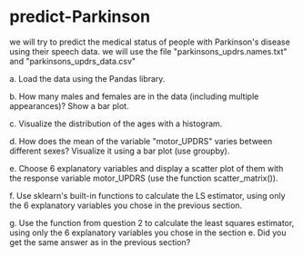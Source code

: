 # predict-Parkinson
we will try to predict the medical status of people with Parkinson's disease using their speech data.
we will use the file "parkinsons_updrs.names.txt" and "parkinsons_updrs_data.csv"

a. Load the data using the Pandas library.

b. How many males and females are in the data (including multiple appearances)? Show a bar plot.

c. Visualize the distribution of the ages with a histogram.

d. How does the mean of the variable "motor_UPDRS" varies between different sexes? Visualize it using a bar plot (use groupby).

e. Choose 6 explanatory variables and display a scatter plot of them with the response variable motor_UPDRS (use the function scatter_matrix()).

f. Use sklearn's built-in functions to calculate the LS estimator, using only the 6 explanatory variables you chose in the previous section.

g. Use the function from question 2 to calculate the least squares estimator, using only the 6 explanatory variables you chose in the section e.
Did you get the same answer as in the previous section?


